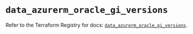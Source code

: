 # `data_azurerm_oracle_gi_versions`

Refer to the Terraform Registry for docs: [`data_azurerm_oracle_gi_versions`](https://registry.terraform.io/providers/hashicorp/azurerm/4.19.0/docs/data-sources/oracle_gi_versions).
